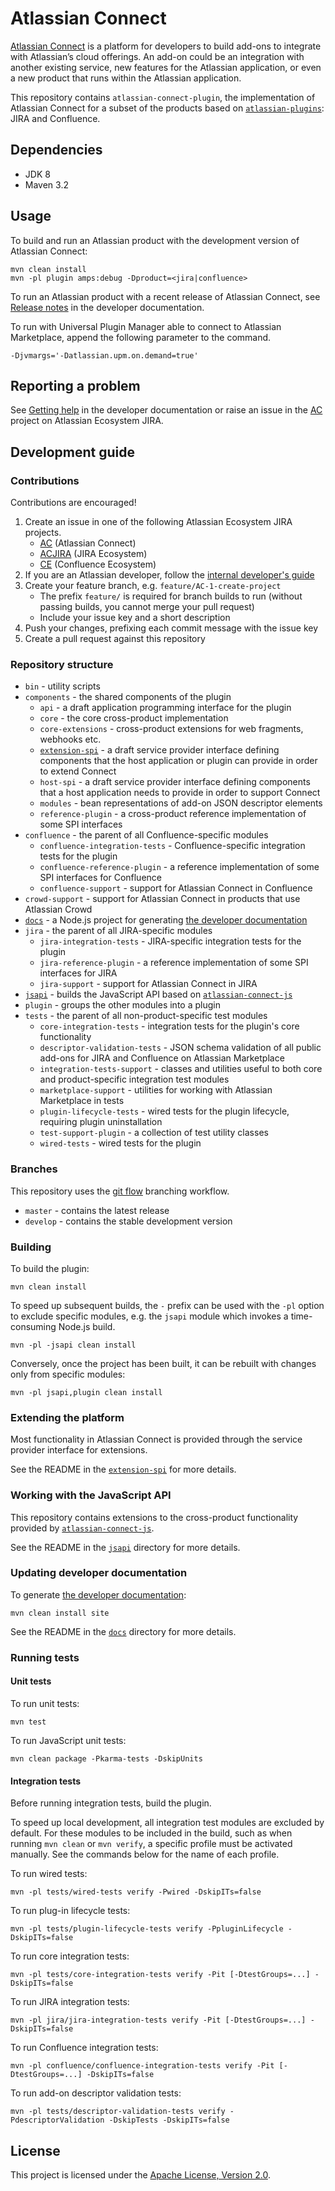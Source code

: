 # Atlassian Connect

[Atlassian Connect](https://connect.atlassian.com) is a platform for developers to build add-ons to integrate with
Atlassian’s cloud offerings. An add-on could be an integration with another existing service, new features for the
Atlassian application, or even a new product that runs within the Atlassian application.

This repository contains `atlassian-connect-plugin`, the implementation of Atlassian Connect for a subset of the
products based on [`atlassian-plugins`](https://bitbucket.org/atlassian/atlassian-plugins): JIRA and Confluence.

## Dependencies

* JDK 8
* Maven 3.2

## Usage

To build and run an Atlassian product with the development version of Atlassian Connect:

    mvn clean install
    mvn -pl plugin amps:debug -Dproduct=<jira|confluence>

To run an Atlassian product with a recent release of Atlassian Connect, see
[Release notes](https://developer.atlassian.com/static/connect/docs/latest/resources/release-notes.html) in the
developer documentation.

To run with Universal Plugin Manager able to connect to Atlassian Marketplace, append the following parameter to the command.

    -Djvmargs='-Datlassian.upm.on.demand=true'

## Reporting a problem

See [Getting help](https://developer.atlassian.com/static/connect/docs/latest/resources/getting-help.html) in the
developer documentation or raise an issue in the [AC](https://ecosystem.atlassian.net/browse/AC) project
on Atlassian Ecosystem JIRA.

## Development guide

### Contributions

Contributions are encouraged!

1. Create an issue in one of the following Atlassian Ecosystem JIRA projects.
    * [AC](https://ecosystem.atlassian.net/browse/AC) (Atlassian Connect)
    * [ACJIRA](https://ecosystem.atlassian.net/browse/ACJIRA) (JIRA Ecosystem)
    * [CE](https://ecosystem.atlassian.net/browse/CE) (Confluence Ecosystem)
2. If you are an Atlassian developer, follow the [internal developer's guide](https://extranet.atlassian.com/display/ECO/Atlassian+Connect+-+Internal+Developer%27s+Guide)
3. Create your feature branch, e.g. `feature/AC-1-create-project`
    * The prefix `feature/` is required for branch builds to run (without passing builds, you cannot merge your pull request)
    * Include your issue key and a short description
4. Push your changes, prefixing each commit message with the issue key
5. Create a pull request against this repository

### Repository structure

* `bin` - utility scripts
* `components` - the shared components of the plugin
    * `api` - a draft application programming interface for the plugin
    * `core` - the core cross-product implementation
    * `core-extensions` - cross-product extensions for web fragments, webhooks etc.
    * [`extension-spi`](components/extension-spi) - a draft service provider interface defining components that the
    host application or plugin can provide in order to extend Connect
    * `host-spi` - a draft service provider interface defining components that a host application needs to provide in
    order to support Connect
    * `modules` - bean representations of add-on JSON descriptor elements
    * `reference-plugin` - a cross-product reference implementation of some SPI interfaces
* `confluence` - the parent of all Confluence-specific modules
    * `confluence-integration-tests` - Confluence-specific integration tests for the plugin
    * `confluence-reference-plugin` - a reference implementation of some SPI interfaces for Confluence
    * `confluence-support` - support for Atlassian Connect in Confluence
* `crowd-support` - support for Atlassian Connect in products that use Atlassian Crowd
* [`docs`](docs) - a Node.js project for generating [the developer documentation](https://connect.atlassian.com)
* `jira` - the parent of all JIRA-specific modules
    * `jira-integration-tests` - JIRA-specific integration tests for the plugin
    * `jira-reference-plugin` - a reference implementation of some SPI interfaces for JIRA
    * `jira-support` - support for Atlassian Connect in JIRA
* [`jsapi`](jsapi) - builds the JavaScript API based on [`atlassian-connect-js`](https://bitbucket.org/atlassian/atlassian-connect-js)
* `plugin` - groups the other modules into a plugin
* `tests` - the parent of all non-product-specific test modules
    * `core-integration-tests` - integration tests for the plugin's core functionality
    * `descriptor-validation-tests` - JSON schema validation of all public add-ons for JIRA and Confluence on Atlassian Marketplace
    * `integration-tests-support` - classes and utilities useful to both core and product-specific integration test modules
    * `marketplace-support` - utilities for working with Atlassian Marketplace in tests
    * `plugin-lifecycle-tests` - wired tests for the plugin lifecycle, requiring plugin uninstallation
    * `test-support-plugin` - a collection of test utility classes
    * `wired-tests` - wired tests for the plugin

### Branches

This repository uses the [git flow](https://www.atlassian.com/git/workflows#!workflow-gitflow) branching workflow.

* `master` - contains the latest release
* `develop` - contains the stable development version

### Building

To build the plugin:

    mvn clean install

To speed up subsequent builds, the `-` prefix can be used with the `-pl` option to exclude specific modules,
e.g. the `jsapi` module which invokes a time-consuming Node.js build.

    mvn -pl -jsapi clean install

Conversely, once the project has been built, it can be rebuilt with changes only from specific modules:

    mvn -pl jsapi,plugin clean install

### Extending the platform

Most functionality in Atlassian Connect is provided through the service provider interface for extensions.

See the README in the [`extension-spi`](components/extension-spi) for more details.

### Working with the JavaScript API

This repository contains extensions to the cross-product functionality provided by [`atlassian-connect-js`](https://bitbucket.org/atlassian/atlassian-connect-js).

See the README in the [`jsapi`](jsapi) directory for more details.

### Updating developer documentation

To generate [the developer documentation](https://connect.atlassian.com):

    mvn clean install site

See the README in the [`docs`](docs) directory for more details.

### Running tests

#### Unit tests

To run unit tests:

    mvn test

To run JavaScript unit tests:

    mvn clean package -Pkarma-tests -DskipUnits

#### Integration tests

Before running integration tests, build the plugin.

To speed up local development, all integration test modules are excluded by default. For these modules to be included
in the build, such as when running `mvn clean` or `mvn verify`, a specific profile must be activated manually. See the
commands below for the name of each profile.

To run wired tests:

    mvn -pl tests/wired-tests verify -Pwired -DskipITs=false

To run plug-in lifecycle tests:

    mvn -pl tests/plugin-lifecycle-tests verify -PpluginLifecycle -DskipITs=false

To run core integration tests:

    mvn -pl tests/core-integration-tests verify -Pit [-DtestGroups=...] -DskipITs=false 

To run JIRA integration tests:

    mvn -pl jira/jira-integration-tests verify -Pit [-DtestGroups=...] -DskipITs=false 
    
To run Confluence integration tests:

    mvn -pl confluence/confluence-integration-tests verify -Pit [-DtestGroups=...] -DskipITs=false 

To run add-on descriptor validation tests:

    mvn -pl tests/descriptor-validation-tests verify -PdescriptorValidation -DskipTests -DskipITs=false

## License

This project is licensed under the [Apache License, Version 2.0](LICENSE.txt).